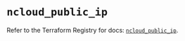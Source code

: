 # `ncloud_public_ip`

Refer to the Terraform Registry for docs: [`ncloud_public_ip`](https://registry.terraform.io/providers/navercloudplatform/ncloud/4.0.4/docs/resources/public_ip).
